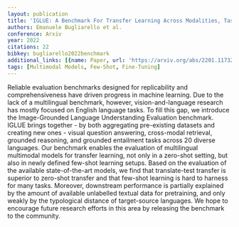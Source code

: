 ```yaml
---
layout: publication
title: 'IGLUE: A Benchmark For Transfer Learning Across Modalities, Tasks, And Languages'
authors: Emanuele Bugliarello et al.
conference: Arxiv
year: 2022
citations: 22
bibkey: bugliarello2022benchmark
additional_links: [{name: Paper, url: 'https://arxiv.org/abs/2201.11732'}]
tags: [Multimodal Models, Few-Shot, Fine-Tuning]
---
```

Reliable evaluation benchmarks designed for replicability and
comprehensiveness have driven progress in machine learning. Due to the lack of
a multilingual benchmark, however, vision-and-language research has mostly
focused on English language tasks. To fill this gap, we introduce the
Image-Grounded Language Understanding Evaluation benchmark. IGLUE brings
together - by both aggregating pre-existing datasets and creating new ones -
visual question answering, cross-modal retrieval, grounded reasoning, and
grounded entailment tasks across 20 diverse languages. Our benchmark enables
the evaluation of multilingual multimodal models for transfer learning, not
only in a zero-shot setting, but also in newly defined few-shot learning
setups. Based on the evaluation of the available state-of-the-art models, we
find that translate-test transfer is superior to zero-shot transfer and that
few-shot learning is hard to harness for many tasks. Moreover, downstream
performance is partially explained by the amount of available unlabelled
textual data for pretraining, and only weakly by the typological distance of
target-source languages. We hope to encourage future research efforts in this
area by releasing the benchmark to the community.